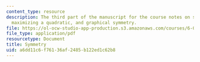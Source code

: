 ```yaml
---
content_type: resource
description: The third part of the manuscript for the course notes on symmetry, calculus,
  maximizing a quadratic, and graphical symmetry.
file: https://ol-ocw-studio-app-production.s3.amazonaws.com/courses/6-055j-the-art-of-approximation-in-science-and-engineering-spring-2008/a6dd11c6f76136af2485b122ed1c62b8_feb29a.pdf
file_type: application/pdf
resourcetype: Document
title: Symmetry
uid: a6dd11c6-f761-36af-2485-b122ed1c62b8
---
```

